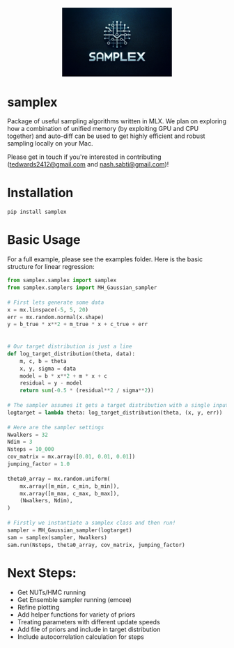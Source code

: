 <p align="center">
  <img src="samplex_logo.png" alt="samplex Logo" width="50%" />
</p>

# samplex
Package of useful sampling algorithms written in MLX. We plan on exploring how a combination of unified memory (by exploiting GPU and CPU together) and auto-diff can be used to get highly efficient and robust sampling locally on your Mac.

Please get in touch if you're interested in contributing (tedwards2412@gmail.com and nash.sabti@gmail.com)!

# Installation

```python
pip install samplex
```

# Basic Usage

For a full example, please see the examples folder. Here is the basic structure for linear regression:

```python
from samplex.samplex import samplex
from samplex.samplers import MH_Gaussian_sampler

# First lets generate some data
x = mx.linspace(-5, 5, 20)
err = mx.random.normal(x.shape)
y = b_true * x**2 + m_true * x + c_true + err


# Our target distribution is just a line
def log_target_distribution(theta, data):
    m, c, b = theta
    x, y, sigma = data
    model = b * x**2 + m * x + c
    residual = y - model
    return sum(-0.5 * (residual**2 / sigma**2))

# The sampler assumes it gets a target distribution with a single input vector theta
logtarget = lambda theta: log_target_distribution(theta, (x, y, err))

# Here are the sampler settings
Nwalkers = 32
Ndim = 3
Nsteps = 10_000
cov_matrix = mx.array([0.01, 0.01, 0.01])
jumping_factor = 1.0

theta0_array = mx.random.uniform(
    mx.array([m_min, c_min, b_min]),
    mx.array([m_max, c_max, b_max]),
    (Nwalkers, Ndim),
)

# Firstly we instantiate a samplex class and then run!
sampler = MH_Gaussian_sampler(logtarget)
sam = samplex(sampler, Nwalkers)
sam.run(Nsteps, theta0_array, cov_matrix, jumping_factor)
```

# Next Steps:

- Get NUTs/HMC running
- Get Ensemble sampler running (emcee)
- Refine plotting
- Add helper functions for variety of priors
- Treating parameters with different update speeds
- Add file of priors and include in target distribution
- Include autocorrelation calculation for steps
